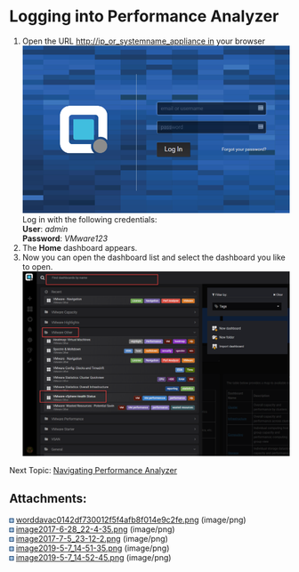 # Logging into Performance Analyzer

1.  Open the URL [http://ip\_or\_systemname\_appliance
    in](http://ip_or_systemname_appliance%20in/) your browser   
    ![](attachments/83854667/898498577.png?height=250)  
    Log in with the following credentials:   
    **User**: *admin*  
    **Password**: *VMware123*
2.  The **Home** dashboard appears. 
3.  Now you can open the dashboard list and select the dashboard you
    like to open.  
    ![](attachments/83854667/898629643.png?height=250)

Next Topic: [Navigating Performance
Analyzer](https://opvizor.atlassian.net/wiki/display/OPVPA/Navigating+Performance+Analyzer?src=contextnavpagetreemode)

<div class="pageSectionHeader">

## Attachments:

</div>

<div class="greybox" data-align="left">

![](images/icons/bullet_blue.gif)
[worddavac0142df730012f5f4afb8f014e9c2fe.png](attachments/83854667/83854738.png)
(image/png)  
![](images/icons/bullet_blue.gif)
[image2017-6-28\_22-4-35.png](attachments/83854667/83986070.png)
(image/png)  
![](images/icons/bullet_blue.gif)
[image2017-7-5\_23-12-2.png](attachments/83854667/84125077.png)
(image/png)  
![](images/icons/bullet_blue.gif)
[image2019-5-7\_14-51-35.png](attachments/83854667/898498577.png)
(image/png)  
![](images/icons/bullet_blue.gif)
[image2019-5-7\_14-52-45.png](attachments/83854667/898629643.png)
(image/png)  

</div>
